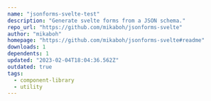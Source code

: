 ```yaml
---
name: "jsonforms-svelte-test"
description: "Generate svelte forms from a JSON schema."
repo_url: "https://github.com/mikaboh/jsonforms-svelte"
author: "mikaboh"
homepage: "https://github.com/mikaboh/jsonforms-svelte#readme"
downloads: 1
dependents: 1
updated: "2023-02-04T18:04:36.562Z"
outdated: true
tags: 
  - component-library
  - utility
---
```

